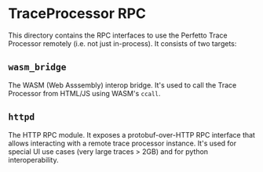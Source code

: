 # TraceProcessor RPC

This directory contains the RPC interfaces to use the Perfetto Trace Processor
remotely (i.e. not just in-process). It consists of two targets:

## `wasm_bridge`

The WASM (Web Asssembly) interop bridge. It's used to call the Trace Processor
from HTML/JS using WASM's `ccall`.

## `httpd`

The HTTP RPC module. It exposes a protobuf-over-HTTP RPC interface that allows
interacting with a remote trace processor instance. It's used for special UI
use cases (very large traces > 2GB) and for python interoperability.
